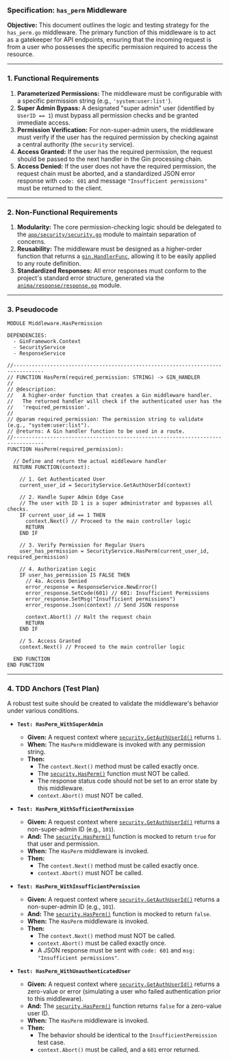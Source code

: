 ### **Specification: `has_perm` Middleware**

**Objective:** This document outlines the logic and testing strategy for the `has_perm.go` middleware. The primary function of this middleware is to act as a gatekeeper for API endpoints, ensuring that the incoming request is from a user who possesses the specific permission required to access the resource.

---

### **1. Functional Requirements**

1.  **Parameterized Permissions:** The middleware must be configurable with a specific permission string (e.g., `'system:user:list'`).
2.  **Super Admin Bypass:** A designated "super admin" user (identified by `UserID == 1`) must bypass all permission checks and be granted immediate access.
3.  **Permission Verification:** For non-super-admin users, the middleware must verify if the user has the required permission by checking against a central authority (the `security` service).
4.  **Access Granted:** If the user has the required permission, the request should be passed to the next handler in the Gin processing chain.
5.  **Access Denied:** If the user does not have the required permission, the request chain must be aborted, and a standardized JSON error response with `code: 601` and message `"Insufficient permissions"` must be returned to the client.

---

### **2. Non-Functional Requirements**

1.  **Modularity:** The core permission-checking logic should be delegated to the [`app/security/security.go`](app/security/security.go) module to maintain separation of concerns.
2.  **Reusability:** The middleware must be designed as a higher-order function that returns a [`gin.HandlerFunc`](https://pkg.go.dev/github.com/gin-gonic/gin#HandlerFunc), allowing it to be easily applied to any route definition.
3.  **Standardized Responses:** All error responses must conform to the project's standard error structure, generated via the [`anima/response/response.go`](anima/response/response.go) module.

---

### **3. Pseudocode**

```plaintext
MODULE Middleware.HasPermission

DEPENDENCIES:
  - GinFramework.Context
  - SecurityService
  - ResponseService

//--------------------------------------------------------------------------------
// FUNCTION HasPerm(required_permission: STRING) -> GIN_HANDLER
//
// @description:
//   A higher-order function that creates a Gin middleware handler.
//   The returned handler will check if the authenticated user has the
//   'required_permission'.
//
// @param required_permission: The permission string to validate (e.g., "system:user:list").
// @returns: A Gin handler function to be used in a route.
//--------------------------------------------------------------------------------
FUNCTION HasPerm(required_permission):

  // Define and return the actual middleware handler
  RETURN FUNCTION(context):

    // 1. Get Authenticated User
    current_user_id = SecurityService.GetAuthUserId(context)

    // 2. Handle Super Admin Edge Case
    // The user with ID 1 is a super administrator and bypasses all checks.
    IF current_user_id == 1 THEN
      context.Next() // Proceed to the main controller logic
      RETURN
    END IF

    // 3. Verify Permission for Regular Users
    user_has_permission = SecurityService.HasPerm(current_user_id, required_permission)

    // 4. Authorization Logic
    IF user_has_permission IS FALSE THEN
      // 4a. Access Denied
      error_response = ResponseService.NewError()
      error_response.SetCode(601) // 601: Insufficient Permissions
      error_response.SetMsg("Insufficient permissions")
      error_response.Json(context) // Send JSON response

      context.Abort() // Halt the request chain
      RETURN
    END IF

    // 5. Access Granted
    context.Next() // Proceed to the main controller logic

  END FUNCTION
END FUNCTION
```

---

### **4. TDD Anchors (Test Plan)**

A robust test suite should be created to validate the middleware's behavior under various conditions.

*   **`Test: HasPerm_WithSuperAdmin`**
    *   **Given:** A request context where [`security.GetAuthUserId()`](app/security/security.go:17) returns `1`.
    *   **When:** The `HasPerm` middleware is invoked with any permission string.
    *   **Then:**
        *   The `context.Next()` method must be called exactly once.
        *   The [`security.HasPerm()`](app/security/security.go:23) function must NOT be called.
        *   The response status code should not be set to an error state by this middleware.
        *   `context.Abort()` must NOT be called.

*   **`Test: HasPerm_WithSufficientPermission`**
    *   **Given:** A request context where [`security.GetAuthUserId()`](app/security/security.go:17) returns a non-super-admin ID (e.g., `101`).
    *   **And:** The [`security.HasPerm()`](app/security/security.go:23) function is mocked to return `true` for that user and permission.
    *   **When:** The `HasPerm` middleware is invoked.
    *   **Then:**
        *   The `context.Next()` method must be called exactly once.
        *   `context.Abort()` must NOT be called.

*   **`Test: HasPerm_WithInsufficientPermission`**
    *   **Given:** A request context where [`security.GetAuthUserId()`](app/security/security.go:17) returns a non-super-admin ID (e.g., `101`).
    *   **And:** The [`security.HasPerm()`](app/security/security.go:23) function is mocked to return `false`.
    *   **When:** The `HasPerm` middleware is invoked.
    *   **Then:**
        *   The `context.Next()` method must NOT be called.
        *   `context.Abort()` must be called exactly once.
        *   A JSON response must be sent with `code: 601` and `msg: "Insufficient permissions"`.

*   **`Test: HasPerm_WithUnauthenticatedUser`**
    *   **Given:** A request context where [`security.GetAuthUserId()`](app/security/security.go:17) returns a zero-value or error (simulating a user who failed authentication prior to this middleware).
    *   **And:** The [`security.HasPerm()`](app/security/security.go:23) function returns `false` for a zero-value user ID.
    *   **When:** The `HasPerm` middleware is invoked.
    *   **Then:**
        *   The behavior should be identical to the `InsufficientPermission` test case.
        *   `context.Abort()` must be called, and a `601` error returned.
